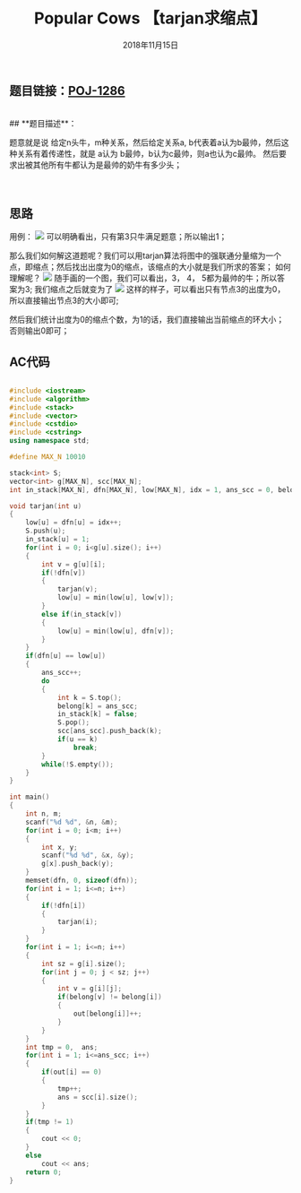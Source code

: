 ﻿---
title:  Popular Cows 【tarjan求缩点】
date: 2018年11月15日
tags: 
    - tarjan
categories: 练习
---
## **题目链接**：[POJ-1286][1]
</br>
## **题目描述**：

题意就是说 给定n头牛，m种关系，然后给定关系a, b代表着a认为b最帅，然后这种关系有着传递性，就是 a认为 b最帅，b认为c最帅，则a也认为c最帅。 然后要求出被其他所有牛都认为是最帅的奶牛有多少头；

<escape><!-- more --></escape>

</br>

## **思路**
用例：
 ![](/image/POJ-2186_1.png)
 可以明确看出，只有第3只牛满足题意；所以输出1；

那么我们如何解这道题呢？我们可以用tarjan算法将图中的强联通分量缩为一个点，即缩点；然后找出出度为0的缩点，该缩点的大小就是我们所求的答案；
如何理解呢？
 ![](/image/POJ-2186_2.png)
随手画的一个图，我们可以看出，3， 4， 5都为最帅的牛；所以答案为3; 我们缩点之后就变为了
 ![](/image/POJ-2186_3.png)
这样的样子，可以看出只有节点3的出度为0，所以直接输出节点3的大小即可;

然后我们统计出度为0的缩点个数，为1的话，我们直接输出当前缩点的环大小；
否则输出0即可；
  
##  **AC代码** 
``` c++

#include <iostream>
#include <algorithm>
#include <stack>
#include <vector>
#include <cstdio>
#include <cstring>
using namespace std;

#define MAX_N 10010

stack<int> S;
vector<int> g[MAX_N], scc[MAX_N];
int in_stack[MAX_N], dfn[MAX_N], low[MAX_N], idx = 1, ans_scc = 0, belong[MAX_N], out[MAX_N];

void tarjan(int u)
{
    low[u] = dfn[u] = idx++;
    S.push(u);
    in_stack[u] = 1;
    for(int i = 0; i<g[u].size(); i++)
    {
        int v = g[u][i];
        if(!dfn[v])
        {
            tarjan(v);
            low[u] = min(low[u], low[v]);
        }
        else if(in_stack[v])
        {
            low[u] = min(low[u], dfn[v]);
        }
    }
    if(dfn[u] == low[u])
    {
        ans_scc++;
        do
        {
            int k = S.top();
            belong[k] = ans_scc;
            in_stack[k] = false;
            S.pop();
            scc[ans_scc].push_back(k);
            if(u == k)
                break;
        }
        while(!S.empty());
    }
}

int main()
{
    int n, m;
    scanf("%d %d", &n, &m);
    for(int i = 0; i<m; i++)
    {
        int x, y;
        scanf("%d %d", &x, &y);
        g[x].push_back(y);
    }
    memset(dfn, 0, sizeof(dfn));
    for(int i = 1; i<=n; i++)
    {
        if(!dfn[i])
        {
            tarjan(i);
        }
    }
    for(int i = 1; i<=n; i++)
    {
        int sz = g[i].size();
        for(int j = 0; j < sz; j++)
        {
            int v = g[i][j];
            if(belong[v] != belong[i])
            {
                out[belong[i]]++;
            }
        }
    }
    int tmp = 0,  ans;
    for(int i = 1; i<=ans_scc; i++)
    {
        if(out[i] == 0)
        {
            tmp++;
            ans = scc[i].size();
        }
    }
    if(tmp != 1)
    {
        cout << 0;
    }
    else
        cout << ans;
    return 0;
}



```

  [1]: http://poj.org/problem?id=2186